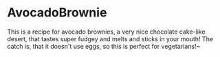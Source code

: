 # AvocadoBrownie
This is a recipe for avocado brownies, a very nice chocolate cake-like desert, that tastes super fudgey and melts and sticks in your mouth! The catch is, that it doesn't use eggs, so this is perfect for vegetarians!~
